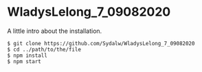 # WladysLelong_7_09082020

A little intro about the installation. 
```
$ git clone https://github.com/Sydalw/WladysLelong_7_09082020
$ cd ../path/to/the/file
$ npm install
$ npm start
